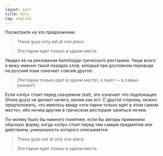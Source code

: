 ```yaml
---
layout: post
title: Only
tag: english
---
```

Посмотрите на это предложение:

> These guys only eat at one place.
>
> Эти парни едят только в одном месте.

Увидел ее на рекламном биллборде греческого ресторана. Чаще всего я вижу именно такой порядок слов, который при дословном переводе на русский язык означает совсем другое:

> Эти парни только едят в одном месте(, а пьют — в самых разных!).

Если «only» стоит перед сказуемом (eat), это означает что подлежащее (these guys) не делают ничего, кроме как ест. С другой стороны, можно предположить, что имелось ввиду «эти парни только едят в этом самом месте», ибо ничем другим в греческом ресторане заняться нечем.

По-моему было бы намного понятнее, если бы авторы применили обычную форму, когда «only» стоит перед тем самым предметом или действием, уникальность которого описывается:

> These guys eat at only one place.
>
> Эти парни едят только в одном месте.
